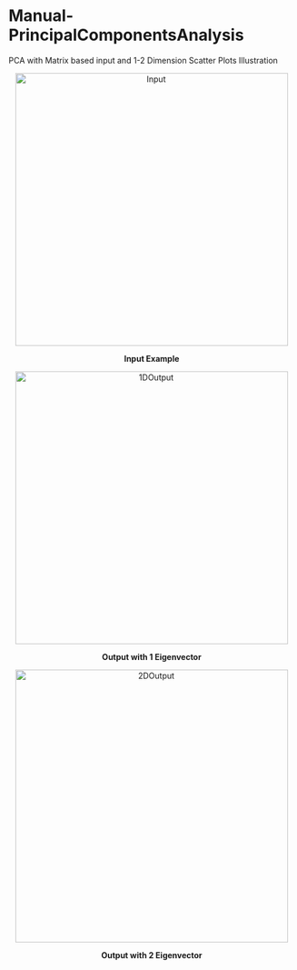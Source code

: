 # Manual-PrincipalComponentsAnalysis
 PCA with Matrix based input and 1-2 Dimension Scatter Plots Illustration

<p align="center">
  <img src="https://github.com/wildanfajri1alfarabi/Manual-PrincipalComponentsAnalysis/blob/main/input2d.JPG" width="480" title="Input">
</p>
<p align="center"><b>Input Example</b></p>

<p align="center">
  <img src="https://github.com/wildanfajri1alfarabi/Manual-PrincipalComponentsAnalysis/blob/main/output%201d%20reduced.JPG" width="480" title="1DOutput">
</p>
<p align="center"><b>Output with 1 Eigenvector</b></p>

<p align="center">
  <img src="https://github.com/wildanfajri1alfarabi/Manual-PrincipalComponentsAnalysis/blob/main/output%201d%20reduced.JPG" width="480" title="2DOutput">
</p>
<p align="center"><b>Output with 2 Eigenvector</b></p>
